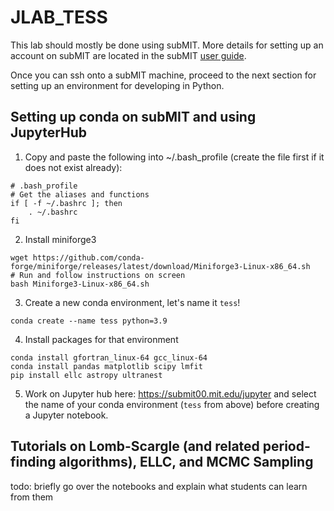 # JLAB_TESS

This lab should mostly be done using subMIT. More details for setting up an account on subMIT are located in the subMIT [user guide](http://submit04.mit.edu./submit-users-guide/intro.html).

Once you can ssh onto a subMIT machine, proceed to the next section for setting up an environment for developing in Python.

## Setting up conda on subMIT and using JupyterHub

1. Copy and paste the following into ~/.bash_profile (create the file first if it does not exist already):
```
# .bash_profile
# Get the aliases and functions
if [ -f ~/.bashrc ]; then
    . ~/.bashrc
fi
```
2. Install miniforge3
```
wget https://github.com/conda-forge/miniforge/releases/latest/download/Miniforge3-Linux-x86_64.sh
# Run and follow instructions on screen
bash Miniforge3-Linux-x86_64.sh
```
3. Create a new conda environment, let's name it ```tess```!

```
conda create --name tess python=3.9
``` 

4. Install packages for that environment
```
conda install gfortran_linux-64 gcc_linux-64
conda install pandas matplotlib scipy lmfit
pip install ellc astropy ultranest
```
5. Work on Jupyter hub here: https://submit00.mit.edu/jupyter and select the name of your conda environment (`tess` from above) before creating a Jupyter notebook.

## Tutorials on Lomb-Scargle (and related period-finding algorithms), ELLC, and MCMC Sampling
todo: briefly go over the notebooks and explain what students can learn from them





